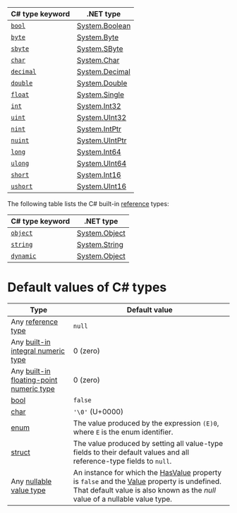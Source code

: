 
|C# type keyword|.NET type|
|---|---|
|[`bool`](https://learn.microsoft.com/en-us/dotnet/csharp/language-reference/builtin-types/bool)|[System.Boolean](https://learn.microsoft.com/en-us/dotnet/api/system.boolean)|
|[`byte`](https://learn.microsoft.com/en-us/dotnet/csharp/language-reference/builtin-types/integral-numeric-types)|[System.Byte](https://learn.microsoft.com/en-us/dotnet/api/system.byte)|
|[`sbyte`](https://learn.microsoft.com/en-us/dotnet/csharp/language-reference/builtin-types/integral-numeric-types)|[System.SByte](https://learn.microsoft.com/en-us/dotnet/api/system.sbyte)|
|[`char`](https://learn.microsoft.com/en-us/dotnet/csharp/language-reference/builtin-types/char)|[System.Char](https://learn.microsoft.com/en-us/dotnet/api/system.char)|
|[`decimal`](https://learn.microsoft.com/en-us/dotnet/csharp/language-reference/builtin-types/floating-point-numeric-types)|[System.Decimal](https://learn.microsoft.com/en-us/dotnet/api/system.decimal)|
|[`double`](https://learn.microsoft.com/en-us/dotnet/csharp/language-reference/builtin-types/floating-point-numeric-types)|[System.Double](https://learn.microsoft.com/en-us/dotnet/api/system.double)|
|[`float`](https://learn.microsoft.com/en-us/dotnet/csharp/language-reference/builtin-types/floating-point-numeric-types)|[System.Single](https://learn.microsoft.com/en-us/dotnet/api/system.single)|
|[`int`](https://learn.microsoft.com/en-us/dotnet/csharp/language-reference/builtin-types/integral-numeric-types)|[System.Int32](https://learn.microsoft.com/en-us/dotnet/api/system.int32)|
|[`uint`](https://learn.microsoft.com/en-us/dotnet/csharp/language-reference/builtin-types/integral-numeric-types)|[System.UInt32](https://learn.microsoft.com/en-us/dotnet/api/system.uint32)|
|[`nint`](https://learn.microsoft.com/en-us/dotnet/csharp/language-reference/builtin-types/integral-numeric-types)|[System.IntPtr](https://learn.microsoft.com/en-us/dotnet/api/system.intptr)|
|[`nuint`](https://learn.microsoft.com/en-us/dotnet/csharp/language-reference/builtin-types/integral-numeric-types)|[System.UIntPtr](https://learn.microsoft.com/en-us/dotnet/api/system.uintptr)|
|[`long`](https://learn.microsoft.com/en-us/dotnet/csharp/language-reference/builtin-types/integral-numeric-types)|[System.Int64](https://learn.microsoft.com/en-us/dotnet/api/system.int64)|
|[`ulong`](https://learn.microsoft.com/en-us/dotnet/csharp/language-reference/builtin-types/integral-numeric-types)|[System.UInt64](https://learn.microsoft.com/en-us/dotnet/api/system.uint64)|
|[`short`](https://learn.microsoft.com/en-us/dotnet/csharp/language-reference/builtin-types/integral-numeric-types)|[System.Int16](https://learn.microsoft.com/en-us/dotnet/api/system.int16)|
|[`ushort`](https://learn.microsoft.com/en-us/dotnet/csharp/language-reference/builtin-types/integral-numeric-types)|[System.UInt16](https://learn.microsoft.com/en-us/dotnet/api/system.uint16)|

The following table lists the C# built-in [reference](https://learn.microsoft.com/en-us/dotnet/csharp/language-reference/keywords/reference-types) types:

| C# type keyword                                                                                                                | .NET type                                                                   |
| ------------------------------------------------------------------------------------------------------------------------------ | --------------------------------------------------------------------------- |
| [`object`](https://learn.microsoft.com/en-us/dotnet/csharp/language-reference/builtin-types/reference-types#the-object-type)   | [System.Object](https://learn.microsoft.com/en-us/dotnet/api/system.object) |
| [`string`](https://learn.microsoft.com/en-us/dotnet/csharp/language-reference/builtin-types/reference-types#the-string-type)   | [System.String](https://learn.microsoft.com/en-us/dotnet/api/system.string) |
| [`dynamic`](https://learn.microsoft.com/en-us/dotnet/csharp/language-reference/builtin-types/reference-types#the-dynamic-type) | [System.Object](https://learn.microsoft.com/en-us/dotnet/api/system.object) |
# Default values of C# types
| Type                                                                                                                                                      | Default value                                                                                                                                                                                                                                                                                                                 |
| --------------------------------------------------------------------------------------------------------------------------------------------------------- | ----------------------------------------------------------------------------------------------------------------------------------------------------------------------------------------------------------------------------------------------------------------------------------------------------------------------------- |
| Any [reference type](https://learn.microsoft.com/en-us/dotnet/csharp/language-reference/keywords/reference-types)                                         | `null`                                                                                                                                                                                                                                                                                                                        |
| Any [built-in integral numeric type](https://learn.microsoft.com/en-us/dotnet/csharp/language-reference/builtin-types/integral-numeric-types)             | 0 (zero)                                                                                                                                                                                                                                                                                                                      |
| Any [built-in floating-point numeric type](https://learn.microsoft.com/en-us/dotnet/csharp/language-reference/builtin-types/floating-point-numeric-types) | 0 (zero)                                                                                                                                                                                                                                                                                                                      |
| [bool](https://learn.microsoft.com/en-us/dotnet/csharp/language-reference/builtin-types/bool)                                                             | `false`                                                                                                                                                                                                                                                                                                                       |
| [char](https://learn.microsoft.com/en-us/dotnet/csharp/language-reference/builtin-types/char)                                                             | `'\0'` (U+0000)                                                                                                                                                                                                                                                                                                               |
| [enum](https://learn.microsoft.com/en-us/dotnet/csharp/language-reference/builtin-types/enum)                                                             | The value produced by the expression `(E)0`, where `E` is the enum identifier.                                                                                                                                                                                                                                                |
| [struct](https://learn.microsoft.com/en-us/dotnet/csharp/language-reference/builtin-types/struct)                                                         | The value produced by setting all value-type fields to their default values and all reference-type fields to `null`.                                                                                                                                                                                                          |
| Any [nullable value type](https://learn.microsoft.com/en-us/dotnet/csharp/language-reference/builtin-types/nullable-value-types)                          | An instance for which the [HasValue](https://learn.microsoft.com/en-us/dotnet/api/system.nullable-1.hasvalue) property is `false` and the [Value](https://learn.microsoft.com/en-us/dotnet/api/system.nullable-1.value) property is undefined. That default value is also known as the _null_ value of a nullable value type. |
